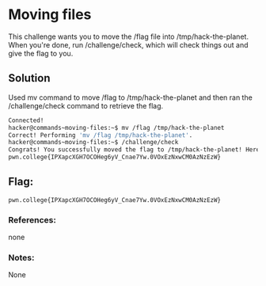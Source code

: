 # Moving files 
This challenge wants you to move the /flag file into /tmp/hack-the-planet. When you're done, run /challenge/check, which will check things out and give the flag to you.

## Solution
Used mv command to move /flag to /tmp/hack-the-planet and then ran the /challenge/check command to retrieve the flag.

```sh
Connected!
hacker@commands~moving-files:~$ mv /flag /tmp/hack-the-planet
Correct! Performing 'mv /flag /tmp/hack-the-planet'.
hacker@commands~moving-files:~$ /challenge/check
Congrats! You successfully moved the flag to /tmp/hack-the-planet! Here it is:
pwn.college{IPXapcXGH7OCOHeg6yV_Cnae7Yw.0VOxEzNxwCM0AzNzEzW}
```

## Flag: 

```
pwn.college{IPXapcXGH7OCOHeg6yV_Cnae7Yw.0VOxEzNxwCM0AzNzEzW}
```

### References:
none

### Notes:
None
